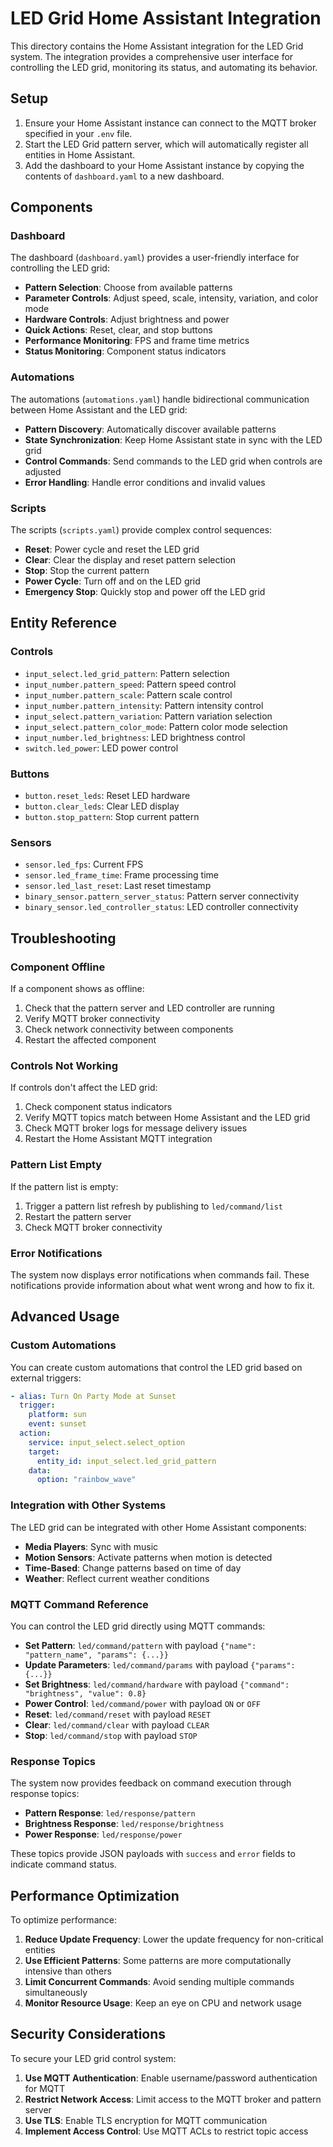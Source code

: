 # LED Grid Home Assistant Integration

This directory contains the Home Assistant integration for the LED Grid system. The integration provides a comprehensive user interface for controlling the LED grid, monitoring its status, and automating its behavior.

## Setup

1. Ensure your Home Assistant instance can connect to the MQTT broker specified in your `.env` file.
2. Start the LED Grid pattern server, which will automatically register all entities in Home Assistant.
3. Add the dashboard to your Home Assistant instance by copying the contents of `dashboard.yaml` to a new dashboard.

## Components

### Dashboard

The dashboard (`dashboard.yaml`) provides a user-friendly interface for controlling the LED grid:

- **Pattern Selection**: Choose from available patterns
- **Parameter Controls**: Adjust speed, scale, intensity, variation, and color mode
- **Hardware Controls**: Adjust brightness and power
- **Quick Actions**: Reset, clear, and stop buttons
- **Performance Monitoring**: FPS and frame time metrics
- **Status Monitoring**: Component status indicators

### Automations

The automations (`automations.yaml`) handle bidirectional communication between Home Assistant and the LED grid:

- **Pattern Discovery**: Automatically discover available patterns
- **State Synchronization**: Keep Home Assistant state in sync with the LED grid
- **Control Commands**: Send commands to the LED grid when controls are adjusted
- **Error Handling**: Handle error conditions and invalid values

### Scripts

The scripts (`scripts.yaml`) provide complex control sequences:

- **Reset**: Power cycle and reset the LED grid
- **Clear**: Clear the display and reset pattern selection
- **Stop**: Stop the current pattern
- **Power Cycle**: Turn off and on the LED grid
- **Emergency Stop**: Quickly stop and power off the LED grid

## Entity Reference

### Controls

- `input_select.led_grid_pattern`: Pattern selection
- `input_number.pattern_speed`: Pattern speed control
- `input_number.pattern_scale`: Pattern scale control
- `input_number.pattern_intensity`: Pattern intensity control
- `input_select.pattern_variation`: Pattern variation selection
- `input_select.pattern_color_mode`: Pattern color mode selection
- `input_number.led_brightness`: LED brightness control
- `switch.led_power`: LED power control

### Buttons

- `button.reset_leds`: Reset LED hardware
- `button.clear_leds`: Clear LED display
- `button.stop_pattern`: Stop current pattern

### Sensors

- `sensor.led_fps`: Current FPS
- `sensor.led_frame_time`: Frame processing time
- `sensor.led_last_reset`: Last reset timestamp
- `binary_sensor.pattern_server_status`: Pattern server connectivity
- `binary_sensor.led_controller_status`: LED controller connectivity

## Troubleshooting

### Component Offline

If a component shows as offline:

1. Check that the pattern server and LED controller are running
2. Verify MQTT broker connectivity
3. Check network connectivity between components
4. Restart the affected component

### Controls Not Working

If controls don't affect the LED grid:

1. Check component status indicators
2. Verify MQTT topics match between Home Assistant and the LED grid
3. Check MQTT broker logs for message delivery issues
4. Restart the Home Assistant MQTT integration

### Pattern List Empty

If the pattern list is empty:

1. Trigger a pattern list refresh by publishing to `led/command/list`
2. Restart the pattern server
3. Check MQTT broker connectivity

### Error Notifications

The system now displays error notifications when commands fail. These notifications provide information about what went wrong and how to fix it.

## Advanced Usage

### Custom Automations

You can create custom automations that control the LED grid based on external triggers:

```yaml
- alias: Turn On Party Mode at Sunset
  trigger:
    platform: sun
    event: sunset
  action:
    service: input_select.select_option
    target:
      entity_id: input_select.led_grid_pattern
    data:
      option: "rainbow_wave"
```

### Integration with Other Systems

The LED grid can be integrated with other Home Assistant components:

- **Media Players**: Sync with music
- **Motion Sensors**: Activate patterns when motion is detected
- **Time-Based**: Change patterns based on time of day
- **Weather**: Reflect current weather conditions

### MQTT Command Reference

You can control the LED grid directly using MQTT commands:

- **Set Pattern**: `led/command/pattern` with payload `{"name": "pattern_name", "params": {...}}`
- **Update Parameters**: `led/command/params` with payload `{"params": {...}}`
- **Set Brightness**: `led/command/hardware` with payload `{"command": "brightness", "value": 0.8}`
- **Power Control**: `led/command/power` with payload `ON` or `OFF`
- **Reset**: `led/command/reset` with payload `RESET`
- **Clear**: `led/command/clear` with payload `CLEAR`
- **Stop**: `led/command/stop` with payload `STOP`

### Response Topics

The system now provides feedback on command execution through response topics:

- **Pattern Response**: `led/response/pattern`
- **Brightness Response**: `led/response/brightness`
- **Power Response**: `led/response/power`

These topics provide JSON payloads with `success` and `error` fields to indicate command status.

## Performance Optimization

To optimize performance:

1. **Reduce Update Frequency**: Lower the update frequency for non-critical entities
2. **Use Efficient Patterns**: Some patterns are more computationally intensive than others
3. **Limit Concurrent Commands**: Avoid sending multiple commands simultaneously
4. **Monitor Resource Usage**: Keep an eye on CPU and network usage

## Security Considerations

To secure your LED grid control system:

1. **Use MQTT Authentication**: Enable username/password authentication for MQTT
2. **Restrict Network Access**: Limit access to the MQTT broker and pattern server
3. **Use TLS**: Enable TLS encryption for MQTT communication
4. **Implement Access Control**: Use MQTT ACLs to restrict topic access
